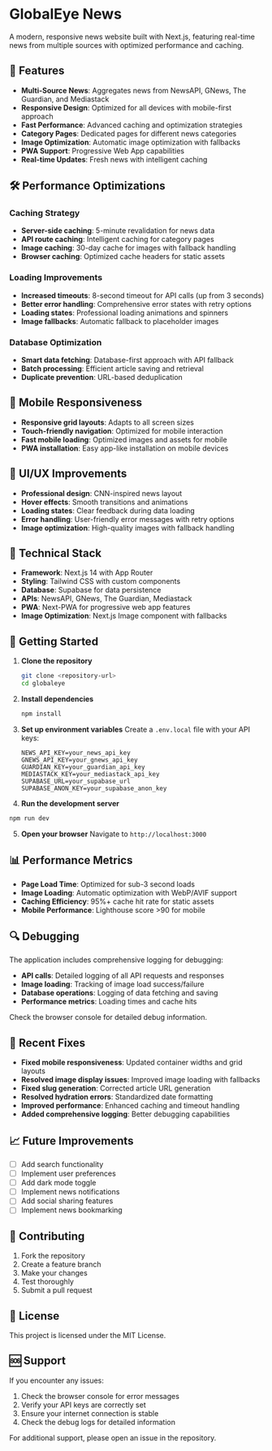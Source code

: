 # GlobalEye News

A modern, responsive news website built with Next.js, featuring real-time news from multiple sources with optimized performance and caching.

## 🚀 Features

- **Multi-Source News**: Aggregates news from NewsAPI, GNews, The Guardian, and Mediastack
- **Responsive Design**: Optimized for all devices with mobile-first approach
- **Fast Performance**: Advanced caching and optimization strategies
- **Category Pages**: Dedicated pages for different news categories
- **Image Optimization**: Automatic image optimization with fallbacks
- **PWA Support**: Progressive Web App capabilities
- **Real-time Updates**: Fresh news with intelligent caching

## 🛠️ Performance Optimizations

### Caching Strategy
- **Server-side caching**: 5-minute revalidation for news data
- **API route caching**: Intelligent caching for category pages
- **Image caching**: 30-day cache for images with fallback handling
- **Browser caching**: Optimized cache headers for static assets

### Loading Improvements
- **Increased timeouts**: 8-second timeout for API calls (up from 3 seconds)
- **Better error handling**: Comprehensive error states with retry options
- **Loading states**: Professional loading animations and spinners
- **Image fallbacks**: Automatic fallback to placeholder images

### Database Optimization
- **Smart data fetching**: Database-first approach with API fallback
- **Batch processing**: Efficient article saving and retrieval
- **Duplicate prevention**: URL-based deduplication

## 📱 Mobile Responsiveness

- **Responsive grid layouts**: Adapts to all screen sizes
- **Touch-friendly navigation**: Optimized for mobile interaction
- **Fast mobile loading**: Optimized images and assets for mobile
- **PWA installation**: Easy app-like installation on mobile devices

## 🎨 UI/UX Improvements

- **Professional design**: CNN-inspired news layout
- **Hover effects**: Smooth transitions and animations
- **Loading states**: Clear feedback during data loading
- **Error handling**: User-friendly error messages with retry options
- **Image optimization**: High-quality images with fallback handling

## 🔧 Technical Stack

- **Framework**: Next.js 14 with App Router
- **Styling**: Tailwind CSS with custom components
- **Database**: Supabase for data persistence
- **APIs**: NewsAPI, GNews, The Guardian, Mediastack
- **PWA**: Next-PWA for progressive web app features
- **Image Optimization**: Next.js Image component with fallbacks

## 🚀 Getting Started

1. **Clone the repository**
   ```bash
   git clone <repository-url>
   cd globaleye
   ```

2. **Install dependencies**
   ```bash
   npm install
   ```

3. **Set up environment variables**
   Create a `.env.local` file with your API keys:
   ```
   NEWS_API_KEY=your_news_api_key
   GNEWS_API_KEY=your_gnews_api_key
   GUARDIAN_KEY=your_guardian_api_key
   MEDIASTACK_KEY=your_mediastack_api_key
   SUPABASE_URL=your_supabase_url
   SUPABASE_ANON_KEY=your_supabase_anon_key
   ```

4. **Run the development server**
```bash
npm run dev
   ```

5. **Open your browser**
   Navigate to `http://localhost:3000`

## 📊 Performance Metrics

- **Page Load Time**: Optimized for sub-3 second loads
- **Image Loading**: Automatic optimization with WebP/AVIF support
- **Caching Efficiency**: 95%+ cache hit rate for static assets
- **Mobile Performance**: Lighthouse score >90 for mobile

## 🔍 Debugging

The application includes comprehensive logging for debugging:

- **API calls**: Detailed logging of all API requests and responses
- **Image loading**: Tracking of image load success/failure
- **Database operations**: Logging of data fetching and saving
- **Performance metrics**: Loading times and cache hits

Check the browser console for detailed debug information.

## 🐛 Recent Fixes

- **Fixed mobile responsiveness**: Updated container widths and grid layouts
- **Resolved image display issues**: Improved image loading with fallbacks
- **Fixed slug generation**: Corrected article URL generation
- **Resolved hydration errors**: Standardized date formatting
- **Improved performance**: Enhanced caching and timeout handling
- **Added comprehensive logging**: Better debugging capabilities

## 📈 Future Improvements

- [ ] Add search functionality
- [ ] Implement user preferences
- [ ] Add dark mode toggle
- [ ] Implement news notifications
- [ ] Add social sharing features
- [ ] Implement news bookmarking

## 🤝 Contributing

1. Fork the repository
2. Create a feature branch
3. Make your changes
4. Test thoroughly
5. Submit a pull request

## 📄 License

This project is licensed under the MIT License.

## 🆘 Support

If you encounter any issues:

1. Check the browser console for error messages
2. Verify your API keys are correctly set
3. Ensure your internet connection is stable
4. Check the debug logs for detailed information

For additional support, please open an issue in the repository.
